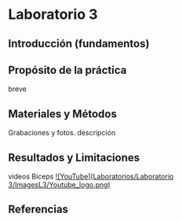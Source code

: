 # Laboratorio 3

## Introducción (fundamentos)

## Propósito de la práctica

breve

## Materiales y Métodos

Grabaciones y fotos. descripción

## Resultados y Limitaciones

videos Biceps
[![YouTube](Laboratorios/Laboratorio 3/ImagesL3/Youtube_logo.png)](https://www.youtube.com/playlist?list=PL0yjbUQfs0HI3KjGtao96HebQhwQrK4IF)

## Referencias


